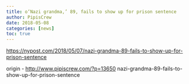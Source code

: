 ```yaml
---
title: o‘Nazi grandma,’ 89, fails to show up for prison sentence
author: PipisCrew
date: 2018-05-08
categories: [news]
toc: true
---
```


https://nypost.com/2018/05/07/nazi-grandma-89-fails-to-show-up-for-prison-sentence

origin - http://www.pipiscrew.com/?p=13650 nazi-grandma-89-fails-to-show-up-for-prison-sentence